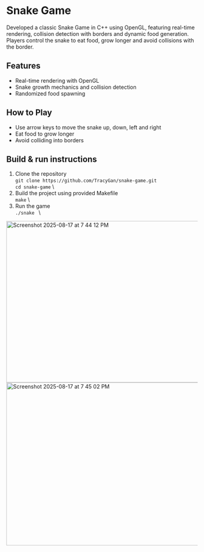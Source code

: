 # Snake Game

Developed a classic Snake Game in C++ using OpenGL, featuring real-time rendering, collision detection with borders and dynamic food generation. Players control the snake to eat food, grow longer and avoid collisions with the border.

## Features
- Real-time rendering with OpenGL
- Snake growth mechanics and collision detection
- Randomized food spawning

## How to Play
- Use arrow keys to move the snake up, down, left and right
- Eat food to grow longer
- Avoid colliding into borders

## Build & run instructions
1. Clone the repository \
   ``` git clone https://github.com/TracyGan/snake-game.git ``` \
   ``` cd snake-game ``` \
2. Build the project using provided Makefile \
   ``` make ``` \
3. Run the game \
   ``` ./snake  ``` \

<img width="599" height="425" alt="Screenshot 2025-08-17 at 7 44 12 PM" src="https://github.com/user-attachments/assets/a63800d6-a7d0-4d2e-9138-165aed90809c" />
<img width="598" height="429" alt="Screenshot 2025-08-17 at 7 45 02 PM" src="https://github.com/user-attachments/assets/bd7d8eca-d7ee-4186-9041-83c7fb9f5490" />
